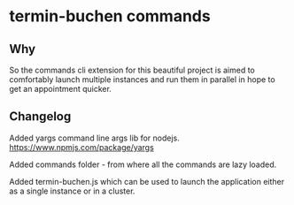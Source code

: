 # termin-buchen commands

## Why

So the commands cli extension for this beautiful project is aimed to comfortably launch multiple instances and run them in parallel in hope to get an appointment quicker.

## Changelog

Added yargs command line args lib for nodejs.
<https://www.npmjs.com/package/yargs>

Added commands folder - from where all the commands are lazy loaded.

Added termin-buchen.js which can be used to launch the application either as a single instance or in a cluster.

